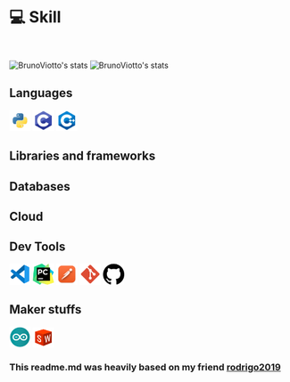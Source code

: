 # 💻 Skill
<br />

![BrunoViotto's stats](https://github-readme-stats-deploy-nu.vercel.app/api/top-langs/?username=BrunoViotto18&hide_border=true&theme=tokyonight&layout=compact&langcount=16&hide=Jupyter%20Notebook,JavaScript,CSS,Go,SCSS)
![BrunoViotto's stats](https://github-readme-stats-deploy-nu.vercel.app/api?username=BrunoViotto18&theme=tokyonight&hide_border=true%count_private=true&&include_all_commits=true)

## Languages
<p>
  <img  height="38" alingn="left" src="./images/python.png" alt="Python"/>
  <img  height="38" alingn="left" src="./images/c.png" alt="C" />
  <img  height="38" alingn="left" src="./images/c++.png" alt="C++" />
</p>

## Libraries and frameworks
<p>
  
</p>

## Databases
<p>

</p>

## Cloud
<p>

</p>

## Dev Tools
<p>  
  <img  height="38" alingn="left" src="./images/vscode.png" alt="VS Code" />
  <img  height="38" alingn="left" src="./images/pycharm.png" alt="PyCharm" />
  <img  height="38" alingn="left" src="./images/postman.png" alt="Postman" />
  <img  height="38" alingn="left" src="./images/git.png" alt="Git" />
  <img  height="38" alingn="left" src="./images/github.png" alt="GitHub" />
</p>

## Maker stuffs
<p>
  <img  width="38" height="38" alingn="left" src="./images/arduino.png" alt="Arduino" />
  <img  width="38" height="36" alingn="left" src="./images/solidworks.png" alt="Solidworks" />
</p>

### This readme.md was heavily based on my friend [rodrigo2019](https://github.com/rodrigo2019)
